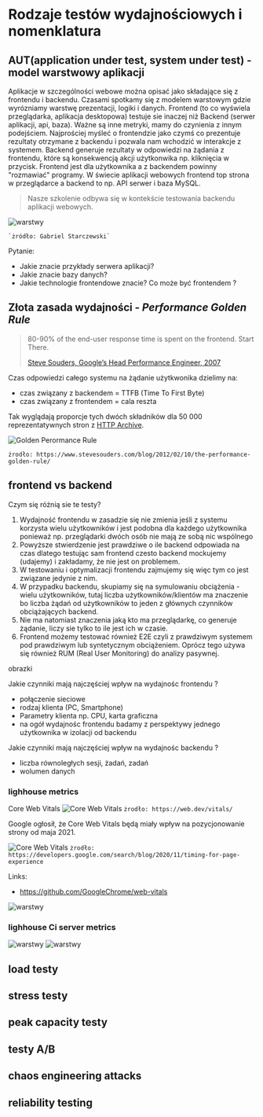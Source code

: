 # Rodzaje testów wydajnościowych i nomenklatura

## AUT(application under test, system under test) - model warstwowy aplikacji

Aplikacje w szczególności webowe można opisać jako składające się z frontendu i backendu. Czasami spotkamy się z modelem warstowym gdzie wyrózniamy warstwę prezentacji, logiki i danych.
Frontend (to co wyświela przeglądarka, aplikacja desktopowa) testuje sie inaczej niż Backend (serwer aplikacji, api, baza). Ważne są inne metryki, mamy do czynienia z innym podejściem.
Najprościej myśleć o frontendzie jako czymś co prezentuje rezultaty otrzymane z backendu i pozwala nam wchodzić w interakcje z systemem. Backend generuje rezultaty w odpowiedzi na żądania z frontendu, które są konsekwencją
akcji użytkonwika np. kliknięcia w przycisk. Frontend jest dla użytkownika a z  backendem powinny "rozmawiać" programy. W świecie aplikacji webowych frontend top strona w przeglądarce a backend to np. API serwer i baza MySQL. 

> Nasze szkolenie odbywa się w kontekście testowania backendu aplikacji webowych. 
 

![warstwy](img/app.png)

    `żródło: Gabriel Starczewski`

Pytanie:

- Jakie znacie przykłady serwera aplikacji?
- Jakie znacie bazy danych?
- Jakie technologie frontendowe znacie? Co może być frontendem ?

## Złota zasada wydajności - _Performance Golden Rule_

> 80-90% of the end-user response time is spent on the frontend. Start There.
>
> [Steve Souders, Google’s Head Performance Engineer, 2007](http://www.stevesouders.com/blog/2012/02/10/the-performance-golden-rule/)

Czas odpowiedzi całego systemu na żądanie użytkwonika dzielimy na:
- czas związany z backendem = TTFB (Time To First Byte)
- czas związany z frontendem = cala reszta

Tak wyglądają proporcje tych dwóch składników dla 50 000 reprezentatywnych stron z [HTTP Archive](http://httparchive.org/).

![Golden Perormance Rule](img/golden-top50K.png)

`żrodło: https://www.stevesouders.com/blog/2012/02/10/the-performance-golden-rule/`

## frontend vs backend
Czym się różnią sie te testy?

1) Wydajność frontendu w zasadzie się nie zmienia jeśli z systemu korzysta wielu użytkowników i jest podobna dla każdego użytkownika ponieważ np. przeglądarki dwóch osób nie mają ze sobą nic wspólnego
2) Powyższe stwierdzenie jest prawdziwe o ile backend odpowiada na czas dlatego testując sam frontend czesto backend mockujemy (udajemy) i zakładamy, że nie jest on problemem.
3) W testowaniu i optymalizacji frontendu zajmujemy się więc tym co jest związane jedynie z nim.
4) W przypadku backendu, skupiamy się na symulowaniu obciążenia - wielu użytkowników, tutaj liczba użytkowników/klientów ma znaczenie bo liczba żądań od użytkowników to jeden z głównych czynników obciążających backend.
5) Nie ma natomiast znaczenia jaką kto ma przeglądarkę, co generuje żądanie, liczy sie tylko to ile jest ich w czasie.
6) Frontend możemy testować również E2E czyli z prawdziwym systemem pod prawdziwym lub syntetycznym obciążeniem. Oprócz tego używa się również RUM (Real User Monitoring) do analizy pasywnej.

 obrazki

Jakie czynniki mają najczęściej wpływ na wydajnośc frontendu ?

- połączenie sieciowe
- rodzaj klienta (PC, Smartphone)
- Parametry klienta np. CPU, karta graficzna
- na ogół wydajnośc frontendu badamy z perspektywy jednego użytkownika w izolacji od backendu

Jakie czynniki mają najczęściej wpływ na wydajnośc backendu ?

- liczba równoległych sesji, żadań, zadań
- wolumen danych


### lighhouse metrics
Core Web Vitals
![Core Web Vitals](img/CoreWebVitals.png)
`żrodło: https://web.dev/vitals/`

Google ogłosił, że Core Web Vitals będą miały wpływ na pozycjonowanie strony od maja 2021.

![Core Web Vitals](img/google_page_rank.jpg)
`żrodło: https://developers.google.com/search/blog/2020/11/timing-for-page-experience`

Links:
- https://github.com/GoogleChrome/web-vitals

![warstwy](img/lighhouse.png)
### lighhouse Ci server metrics
![warstwy](img/lighhouseci1.png)
![warstwy](img/lighhouseci2.png)

## load testy
## stress testy
## peak capacity testy 
## testy A/B
## chaos engineering attacks
## reliability testing

